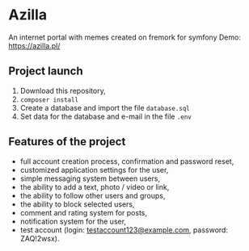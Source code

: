 # Azilla

An internet portal with memes created on fremork for symfony
Demo: https://azilla.pl/

## Project launch
1. Download this repository,
2. `composer install`
3. Create a database and import the file `database.sql`
4. Set data for the database and e-mail in the file `.env`

## Features of the project
- full account creation process, confirmation and password reset,
- customized application settings for the user,
- simple messaging system between users,
- the ability to add a text, photo / video or link,
- the ability to follow other users and groups,
- the ability to block selected users,
- comment and rating system for posts,
- notification system for the user,
- test account (login: testaccount123@example.com, password: ZAQ!2wsx).
